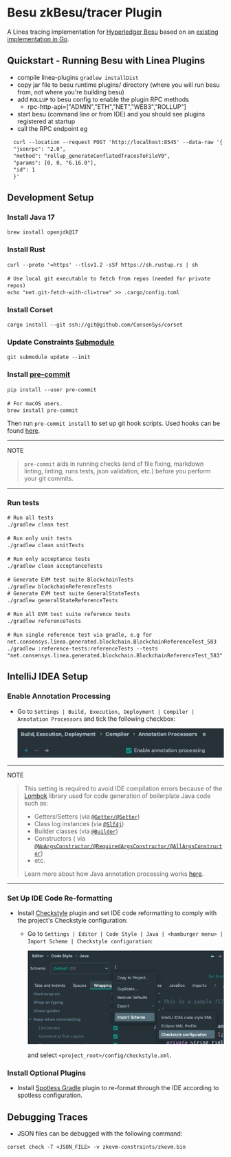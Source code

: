 # Besu zkBesu/tracer Plugin

A Linea tracing implementation for [Hyperledger Besu](https://github.com/hyperledger/besu) based on
an [existing implementation in Go](https://github.com/ConsenSys/zk-evm/).

## Quickstart - Running Besu with Linea Plugins

- compile linea-plugins `gradlew installDist`
- copy jar file to besu runtime plugins/ directory (where you will run besu from, not where you're building besu)
- add `ROLLUP` to besu config to enable the plugin RPC methods
  - rpc-http-api=\["ADMIN","ETH","NET","WEB3","ROLLUP"\]
- start besu (command line or from IDE) and you should see plugins registered at startup
- call the RPC endpoint eg

```shell
  curl --location --request POST 'http://localhost:8545' --data-raw '{
  "jsonrpc": "2.0",
  "method": "rollup_generateConflatedTracesToFileV0",
  "params": [0, 0, "6.16.0"],
  "id": 1
  }'
```

## Development Setup

### Install Java 17

```
brew install openjdk@17
```

### Install Rust

```
curl --proto '=https' --tlsv1.2 -sSf https://sh.rustup.rs | sh

# Use local git executable to fetch from repos (needed for private repos)
echo "net.git-fetch-with-cli=true" >> .cargo/config.toml
```

### Install Corset

```shell
cargo install --git ssh://git@github.com/ConsenSys/corset
```

### Update Constraints [Submodule](https://github.com/ConsenSys/zkevm-constraints/)

```shell
git submodule update --init
```

### Install [pre-commit](https://pre-commit.com/)

```shell
pip install --user pre-commit

# For macOS users.
brew install pre-commit
```

Then run `pre-commit install` to set up git hook scripts.
Used hooks can be found [here](.pre-commit-config.yaml).

______________________________________________________________________

NOTE

> `pre-commit` aids in running checks (end of file fixing,
> markdown linting, linting, runs tests, json validation, etc.)
> before you perform your git commits.

______________________________________________________________________

### Run tests

```shell
# Run all tests
./gradlew clean test

# Run only unit tests
./gradlew clean unitTests

# Run only acceptance tests
./gradlew clean acceptanceTests

# Generate EVM test suite BlockchainTests
./gradlew blockchainReferenceTests
# Generate EVM test suite GeneralStateTests
./gradlew generalStateReferenceTests

# Run all EVM test suite reference tests
./gradlew referenceTests

# Run single reference test via gradle, e.g for net.consensys.linea.generated.blockchain.BlockchainReferenceTest_583
./gradlew :reference-tests:referenceTests --tests "net.consensys.linea.generated.blockchain.BlockchainReferenceTest_583"
```

## IntelliJ IDEA Setup

### Enable Annotation Processing

- Go to `Settings | Build, Execution, Deployment | Compiler | Annotation Processors` and tick the following
  checkbox:

  ![idea_enable_annotation_processing_setting.png](images/idea_enable_annotation_processing_setting.png)

______________________________________________________________________

NOTE

> This setting is required to avoid IDE compilation errors because of the [Lombok](https://projectlombok.org/features/)
> library used for code generation of boilerplate Java code such as:
>
> - Getters/Setters (via [`@Getter/@Setter`](https://projectlombok.org/features/GetterSetter))
> - Class log instances (via [`@Slf4j`](https://projectlombok.org/features/log))
> - Builder classes (via [`@Builder`](https://projectlombok.org/features/Builder))
> - Constructors (
>   via [`@NoArgsConstructor/@RequiredArgsConstructor/@AllArgsConstructor`](https://projectlombok.org/features/constructor))
> - etc.
>
> Learn more about how Java annotation processing
> works [here](https://www.baeldung.com/java-annotation-processing-builder).

______________________________________________________________________

### Set Up IDE Code Re-formatting

- Install [Checkstyle](https://plugins.jetbrains.com/plugin/1065-checkstyle-idea) plugin and set IDE code
  reformatting to comply with the project's Checkstyle configuration:

  - Go to `Settings | Editor | Code Style | Java | <hamburger menu> | Import Scheme | Checkstyle configuration`:

    ![idea_checkstyle_reformat.png](images/idea_checkstyle_reformat.png)

    and select `<project_root>/config/checkstyle.xml`.

### Install Optional Plugins

- Install [Spotless Gradle](https://plugins.jetbrains.com/plugin/18321-spotless-gradle) plugin to re-format through
  the IDE according to spotless configuration.

## Debugging Traces

- JSON files can be debugged with the following command:

```shell
corset check -T <JSON_FILE> -v zkevm-constraints/zkevm.bin
```

